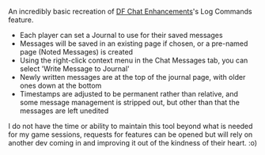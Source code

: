 An incredibly basic recreation of [DF Chat Enhancements](https://github.com/flamewave000/dragonflagon-fvtt/blob/master/df-chat-enhance/README.md)'s Log Commands feature.

* Each player can set a Journal to use for their saved messages
* Messages will be saved in an existing page if chosen, or a pre-named page (Noted Messages) is created
* Using the right-click context menu in the Chat Messages tab, you can select 'Write Message to Journal'
* Newly written messages are at the top of the journal page, with older ones down at the bottom
* Timestamps are adjusted to be permanent rather than relative, and some message management is stripped out, but other than that the messages are left unedited

I do not have the time or ability to maintain this tool beyond what is needed for my game sessions, requests for features can be opened but will rely on another dev coming in and improving it out of the kindness of their heart. :o)